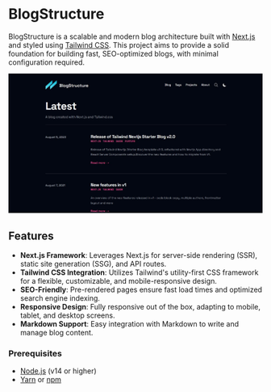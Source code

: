 # BlogStructure

BlogStructure is a scalable and modern blog architecture built with [Next.js](https://nextjs.org/) and styled using [Tailwind CSS](https://tailwindcss.com/). This project aims to provide a solid foundation for building fast, SEO-optimized blogs, with minimal configuration required.

<p align="center">
    <a href="#" target="_blank">
        <img src="public\screen.JPG" width="600">
    </a>
</p>

## Features

- **Next.js Framework**: Leverages Next.js for server-side rendering (SSR), static site generation (SSG), and API routes.
- **Tailwind CSS Integration**: Utilizes Tailwind's utility-first CSS framework for a flexible, customizable, and mobile-responsive design.
- **SEO-Friendly**: Pre-rendered pages ensure fast load times and optimized search engine indexing.
- **Responsive Design**: Fully responsive out of the box, adapting to mobile, tablet, and desktop screens.
- **Markdown Support**: Easy integration with Markdown to write and manage blog content.

### Prerequisites
- [Node.js](https://nodejs.org/) (v14 or higher)
- [Yarn](https://yarnpkg.com/) or [npm](https://www.npmjs.com/)

